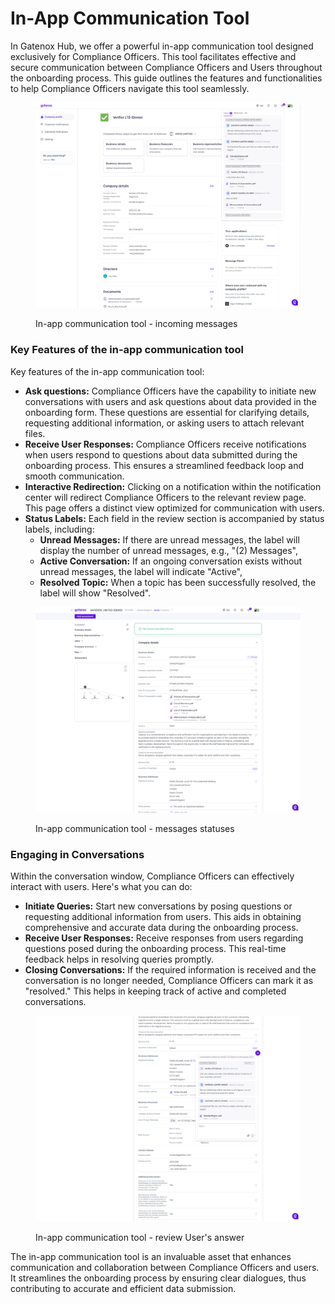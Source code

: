 # In-App Communication Tool

In Gatenox Hub, we offer a powerful in-app communication tool designed exclusively for Compliance Officers. This tool facilitates effective and secure communication between Compliance Officers and Users throughout the onboarding process. This guide outlines the features and functionalities to help Compliance Officers navigate this tool seamlessly.

<figure><img src="../../.gitbook/assets/CommsTool_ComplianceOfficer_answers_from_Users.png" alt="In-app communication tool - incoming messages"><figcaption><p>In-app communication tool - incoming messages</p></figcaption></figure>

### **Key Features of the in-app communication tool**

Key features of the in-app communication tool:

* **Ask questions:** Compliance Officers have the capability to initiate new conversations with users and ask questions about data provided in the onboarding form. These questions are essential for clarifying details, requesting additional information, or asking users to attach relevant files.
* **Receive User Responses:** Compliance Officers receive notifications when users respond to questions about data submitted during the onboarding process. This ensures a streamlined feedback loop and smooth communication.
* **Interactive Redirection:** Clicking on a notification within the notification center will redirect Compliance Officers to the relevant review page. This page offers a distinct view optimized for communication with users.
* **Status Labels:** Each field in the review section is accompanied by status labels, including:
  * **Unread Messages:** If there are unread messages, the label will display the number of unread messages, e.g., "(2) Messages",
  * **Active Conversation:** If an ongoing conversation exists without unread messages, the label will indicate "Active",
  * **Resolved Topic:** When a topic has been successfully resolved, the label will show "Resolved".

<figure><img src="../../.gitbook/assets/CommsTool_ComplianceOfficer_labels_statuses.png" alt="In-app communication tool - messages statuses"><figcaption><p>In-app communication tool - messages statuses</p></figcaption></figure>

### **Engaging in Conversations**

Within the conversation window, Compliance Officers can effectively interact with users. Here's what you can do:

* **Initiate Queries:** Start new conversations by posing questions or requesting additional information from users. This aids in obtaining comprehensive and accurate data during the onboarding process.
* **Receive User Responses:** Receive responses from users regarding questions posed during the onboarding process. This real-time feedback helps in resolving queries promptly.
* **Closing Conversations:** If the required information is received and the conversation is no longer needed, Compliance Officers can mark it as "resolved." This helps in keeping track of active and completed conversations.

<figure><img src="../../.gitbook/assets/CommsTool_ComplianceOfficer_review_of_answers.png" alt="In-app communication tool - review User&#x27;s answer"><figcaption><p>In-app communication tool - review User's answer</p></figcaption></figure>

The in-app communication tool is an invaluable asset that enhances communication and collaboration between Compliance Officers and users. It streamlines the onboarding process by ensuring clear dialogues, thus contributing to accurate and efficient data submission.
